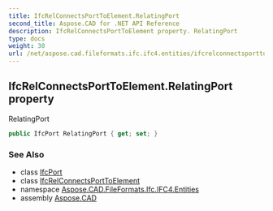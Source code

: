 ```yaml
---
title: IfcRelConnectsPortToElement.RelatingPort
second_title: Aspose.CAD for .NET API Reference
description: IfcRelConnectsPortToElement property. RelatingPort
type: docs
weight: 30
url: /net/aspose.cad.fileformats.ifc.ifc4.entities/ifcrelconnectsporttoelement/relatingport/
---
```

## IfcRelConnectsPortToElement.RelatingPort property

RelatingPort

```csharp
public IfcPort RelatingPort { get; set; }
```

### See Also

* class [IfcPort](../../ifcport/)
* class [IfcRelConnectsPortToElement](../)
* namespace [Aspose.CAD.FileFormats.Ifc.IFC4.Entities](../../ifcrelconnectsporttoelement/)
* assembly [Aspose.CAD](../../../)


